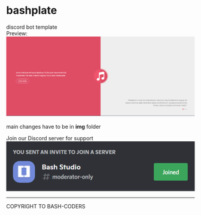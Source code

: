 # bashplate
discord bot template<br>
Preview:
<br>
![](https://github.com/Bash-Codes/bashplate/blob/main/preview.png)
<br>
<br>
main changes have to be in **img** folder

Join our Discord server for support<br>
<a href="https://discord.gg/M5nT88n4P8"><img src="./discord.PNG"/></a>
<br>
<hr>
COPYRIGHT TO BASH-CODERS
